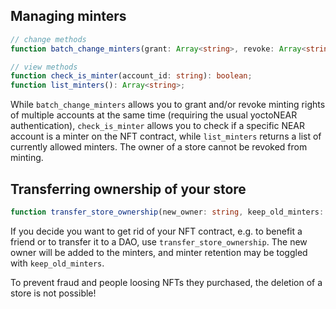 ## Managing minters

```ts
// change methods
function batch_change_minters(grant: Array<string>, revoke: Array<string>);

// view methods
function check_is_minter(account_id: string): boolean;
function list_minters(): Array<string>;
```

While `batch_change_minters` allows you to grant and/or revoke minting rights of
multiple accounts at the same time (requiring the usual yoctoNEAR
authentication), `check_is_minter` allows you to check if a specific NEAR
account is a minter on the NFT contract, while `list_minters` returns a list of
currently allowed minters. The owner of a store cannot be revoked from minting.

## Transferring ownership of your store

```ts
function transfer_store_ownership(new_owner: string, keep_old_minters: boolean);
```

If you decide you want to get rid of your NFT contract, e.g. to benefit a friend
or to transfer it to a DAO, use `transfer_store_ownership`. The new owner will
be added to the minters, and minter retention may be toggled with
`keep_old_minters`.

To prevent fraud and people loosing NFTs they purchased, the deletion of a store
is not possible!
